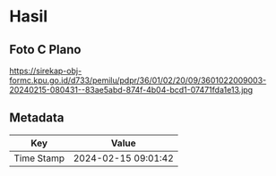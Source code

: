 # Hasil

## Foto C Plano

https://sirekap-obj-formc.kpu.go.id/d733/pemilu/pdpr/36/01/02/20/09/3601022009003-20240215-080431--83ae5abd-874f-4b04-bcd1-07471fda1e13.jpg


## Metadata

| Key        | Value               |
| ---------- | ------------------- |
| Time Stamp | 2024-02-15 09:01:42 |



